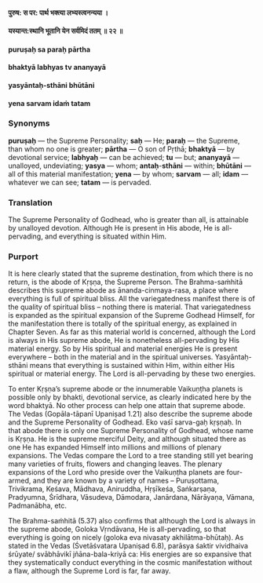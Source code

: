 #### पुरुष: स पर: पार्थ भक्त्या लभ्यस्त्वनन्यया ।
#### यस्यान्त:स्थानि भूतानि येन सर्वमिदं ततम् ॥ २२ ॥

#### puruṣaḥ sa paraḥ pārtha
#### bhaktyā labhyas tv ananyayā
#### yasyāntaḥ-sthāni bhūtāni
#### yena sarvam idaṁ tatam

### Synonyms

**puruṣaḥ** — the Supreme Personality; **saḥ** — He; **paraḥ** — the Supreme, than whom no one is greater; **pārtha** — O son of Pṛthā; **bhaktyā** — by devotional service; **labhyaḥ** — can be achieved; **tu** — but; **ananyayā** — unalloyed, undeviating; **yasya** — whom; **antaḥ**-**sthāni** — within; **bhūtāni** — all of this material manifestation; **yena** — by whom; **sarvam** — all; **idam** — whatever we can see; **tatam** — is pervaded.

### Translation

The Supreme Personality of Godhead, who is greater than all, is attainable by unalloyed devotion. Although He is present in His abode, He is all-pervading, and everything is situated within Him.

### Purport

It is here clearly stated that the supreme destination, from which there is no return, is the abode of Kṛṣṇa, the Supreme Person. The Brahma-saṁhitā describes this supreme abode as ānanda-cinmaya-rasa, a place where everything is full of spiritual bliss. All the variegatedness manifest there is of the quality of spiritual bliss – nothing there is material. That variegatedness is expanded as the spiritual expansion of the Supreme Godhead Himself, for the manifestation there is totally of the spiritual energy, as explained in Chapter Seven. As far as this material world is concerned, although the Lord is always in His supreme abode, He is nonetheless all-pervading by His material energy. So by His spiritual and material energies He is present everywhere – both in the material and in the spiritual universes. Yasyāntaḥ-sthāni means that everything is sustained within Him, within either His spiritual or material energy. The Lord is all-pervading by these two energies.

To enter Kṛṣṇa’s supreme abode or the innumerable Vaikuṇṭha planets is possible only by bhakti, devotional service, as clearly indicated here by the word bhaktyā. No other process can help one attain that supreme abode. The Vedas (Gopāla-tāpanī Upaniṣad 1.21) also describe the supreme abode and the Supreme Personality of Godhead. Eko vaśī sarva-gaḥ kṛṣṇaḥ. In that abode there is only one Supreme Personality of Godhead, whose name is Kṛṣṇa. He is the supreme merciful Deity, and although situated there as one He has expanded Himself into millions and millions of plenary expansions. The Vedas compare the Lord to a tree standing still yet bearing many varieties of fruits, flowers and changing leaves. The plenary expansions of the Lord who preside over the Vaikuṇṭha planets are four-armed, and they are known by a variety of names – Puruṣottama, Trivikrama, Keśava, Mādhava, Aniruddha, Hṛṣīkeśa, Saṅkarṣaṇa, Pradyumna, Śrīdhara, Vāsudeva, Dāmodara, Janārdana, Nārāyaṇa, Vāmana, Padmanābha, etc.

The Brahma-saṁhitā (5.37) also confirms that although the Lord is always in the supreme abode, Goloka Vṛndāvana, He is all-pervading, so that everything is going on nicely (goloka eva nivasaty akhilātma-bhūtaḥ). As stated in the Vedas (Śvetāśvatara Upaniṣad 6.8), parāsya śaktir vividhaiva śrūyate/ svābhāvikī jñāna-bala-kriyā ca: His energies are so expansive that they systematically conduct everything in the cosmic manifestation without a flaw, although the Supreme Lord is far, far away.